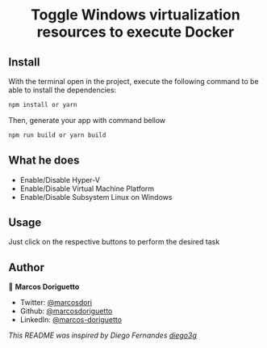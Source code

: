 <h1 align="center">Toggle Windows virtualization resources to execute Docker</h1>

## Install
With the terminal open in the project, execute the following command to be able to install the dependencies:
```sh
npm install or yarn
```

Then, generate your app with command bellow

```sh
npm run build or yarn build
```

## What he does

* Enable/Disable Hyper-V
* Enable/Disable Virtual Machine Platform
* Enable/Disable Subsystem Linux on Windows

## Usage
Just click on the respective buttons to perform the desired task


## Author

👤 **Marcos Doriguetto**

* Twitter: [@marcosdori](https://twitter.com/marcosdori)
* Github: [@marcosdoriguetto](https://github.com/marcosdoriguetto)
* LinkedIn: [@marcos-doriguetto](https://linkedin.com/in/marcos-doriguetto)


_This README was inspired by Diego Fernandes [diego3g](https://github.com/diego3g/mini-video-me/blob/master/README.md)_
